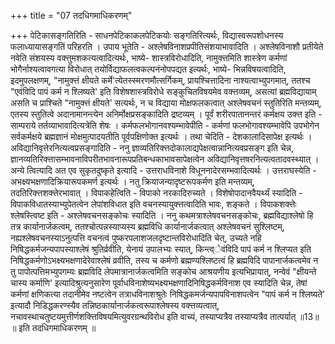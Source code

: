 +++
title = "07 तदधिगमाधिकरणम्"

+++
पेटिकासङ्गतिरिति - साधनपेटिकाकलपेटिकयोः सङ्गतिरित्यर्थः, विद्यास्वरूपशोधनस्य फलाध्यायासङ्गतिं परिहरति । उपाय भूतेति - अश्लेषविनाशप्रपीतिसंशयाभावादिति । अश्लेषविनाशौ प्रतीयेते नवेति संशयस्य वक्त्तुमशकत्यत्वादित्यर्थः, भाष्ये- शास्त्रविरोधादिति, नामुक्त्तमिति शास्त्रेण कर्मणां भोगैर्नाश्यत्वावगत्या विरोधात् तयोर्विद्याफलत्वकल्पनंनोपपद्यत इत्यर्थः, भाष्ये- भिन्नविषयत्वादिति, इदमुपलक्षणम्, "नामुक्त्तं क्षीयते कर्मे'त्येतस्स्मरणमौत्सर्गिकम्, प्रायश्चित्तादिना नाश्यत्वाभ्युपगमात्, ततश्च "एवंविदि पापं कर्म न श्लिष्यते' इति विशेषशास्त्रविरोधे सङ्कुचितविषयमेव वक्त्तव्यम्, असत्यां ब्रह्मविद्यायाम् असति च प्राश्चिते "नामुक्त्तं क्षीयते' सत्यर्थः, न च विद्याया मोक्षफलकत्वात् अश्लेषवचनं स्तुतिरिति मन्तव्यम्, एतस्य स्तुतित्वे अदानामानन्त्येन अनिर्मोक्षप्रसङ्कादिति द्रष्टव्यम् । पूर्वं शरीरपातानन्तरं कर्मक्षय उक्त्त इति - साम्पराये तर्तव्याभावादित्यत्रेति शेषः । कर्मफलभोगानवश्यम्भावेपीति - कर्मणां फलभोगावश्यम्भावेपि उपभोगेन सर्वकर्मक्षये ब्रह्मज्ञानं मोक्षमुत्पादयतीति पूर्वपक्षिणोक्त इत्यर्थः । तथा चेदिति - देशकालादिसापेक्ष इत्यर्थः । अविद्यानिवृत्तेरनित्यत्वप्रसङ्गादिति - ननु ज्ञाव्यतिरिक्त्तदोकालाद्यपेक्षत्वान्नानित्यवप्रसङ्ग इति चेन्न, ज्ञानव्यतिरिक्त्तासम्भावनाविपरीतभावनारूपप्रतिबन्धकाभावसापेक्षत्वेन अविद्यानिवृत्तषरनित्यत्वतादवस्थ्यात् । अन्ये त्वित्यादि अत एव सुकृतदुष्कृते इत्यादि - उत्तराधविनाशे विधूननादेरसम्भवादित्यर्थः । उत्तराघस्येति - अभक्ष्यभक्षणादिक्रियारूपकमर्ण इत्यर्थः । नतु क्रियाजन्यादृष्टरूपकर्मण इति मन्तव्यम्, तदतिरिक्त्तशक्त्तेरभावात् । विपाकहेत्विति - विपाको नरकादिरुच्यते । विशेषोपादानवैयर्थ्यं स्यादिति - विपाकविधातस्याभ्युपेतत्वेन लेपांशविधात इति वचनस्यायुक्त्तत्वादिति भावः, शङ्कते । विपाकशक्त्तेः श्लेषस्त्विष्ट इति - अश्लेषवचनसङ्कोचः स्यादिति । ननु कथमत्राश्लेषवचनसङ्कोचः, ब्रह्मविद्याश्लेषो हि तत्र कार्यानार्जकत्वम्, ततश्चोत्पन्नस्याप्यस्य ब्रह्मविधि कार्यानार्जकत्वात् अश्लेषवचनं सुश्लिष्टम्, नह्यश्लेषवचनस्याऽनुत्पत्ति वचनत्वं पुष्करपलाशजलदृष्टान्तविरोधादिति चेत्, उच्यते नहि निषिद्धकर्मजन्यपापस्याश्लेषं श्रुतिर्व्रवीति, येनायं उपालभ्यः स्यात्, किन्त्व्ेवंविदि पापं कर्म न श्लिप्यत इति निषिद्धकर्मणोऽभक्ष्यभक्षणादेरेवाश्लेषं व्रवीति, तस्य च कर्मणो ब्रह्मण्यश्लिष्टत्वं हि ब्रह्मविदि पापानार्जकत्वमेव न तु पापोत्पत्तिमभ्युपगम्यः ब्रह्मविदि लेपमात्रानार्जकत्वमिति सङ्कोच आश्रयणीय इत्यभिप्रायात्, नन्वेवं "क्षीयन्ते चास्य कर्माणि' इत्यादिश्रुत्यनुसारेण पूर्वाधविनाशेष्यभक्ष्यभक्षणादिनिषिद्धकर्मविनाश एव स्यादिति चेन्न, तेषां कर्मणां क्षणिकत्या तदानीमेव नष्टत्वेन तत्राधविनाशश्रुतेः निषिद्धकमर्जन्यपापविनाशपत्वेन "पापं कर्म न श्लिष्यते' इत्यादौ निडिद्धकरण्स्यैव तन्निष्ठकार्यानार्जकत्वरूपाश्लेषस्य वक्त्तव्यत्वात्, नचावस्थाचतुष्टयमुत्तीर्णशक्त्तिविषयमित्युवरग्रन्थविरोध इति वाच्यं, तस्याप्यत्रैव तस्याप्यत्रैव तात्पर्यात् ॥13॥ ॥ इति तदधिगमाधिकरणम् ॥
